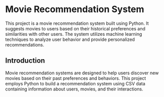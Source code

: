 
# Movie Recommendation System

This project is a movie recommendation system built using Python. It suggests movies to users based on their historical preferences and similarities with other users. The system utilizes machine learning techniques to analyze user behavior and provide personalized recommendations.


## Introduction
Movie recommendation systems are designed to help users discover new movies based on their past preferences and behaviors. This project employs Python to build a recommendation system using CSV data containing information about users, movies, and their interactions.
